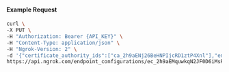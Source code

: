 <!-- Code generated for API Clients. DO NOT EDIT. -->

#### Example Request

```bash
curl \
-X PUT \
-H "Authorization: Bearer {API_KEY}" \
-H "Content-Type: application/json" \
-H "Ngrok-Version: 2" \
-d '{"certificate_authority_ids":["ca_2h9aENj26BeHNPIjcRD1ztP4Xnl"],"enabled":true}' \
https://api.ngrok.com/endpoint_configurations/ec_2h9aEMquwkqN2JF0D6iMsRPIpmF/mutual_tls
```
